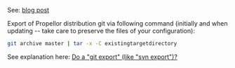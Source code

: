 See: [blog post](https://photonsphere.org/post/2024-07-13-propellor/)

Export of Propellor distribution git via following command (initially and when updating -- take care to preserve the files of your configuration):

``` sh
git archive master | tar -x -C existingtargetdirectory
```
See explanation here: [Do a "git export" (like "svn export")?](https://stackoverflow.com/questions/160608/do-a-git-export-like-svn-export)

